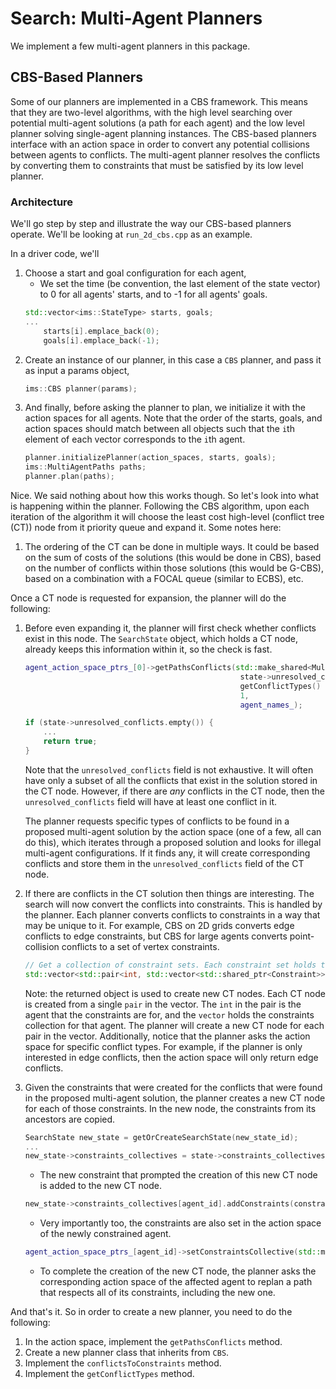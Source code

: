 # Search: Multi-Agent Planners
We implement a few multi-agent planners in this package.

## CBS-Based Planners
Some of our planners are implemented in a CBS framework. This means that they are two-level algorithms, with the high level searching over potential multi-agent solutions (a path for each agent) and the low level planner solving single-agent planning instances. The CBS-based planners interface with an action space in order to convert any potential collisions between agents to conflicts. The multi-agent planner resolves the conflicts by converting them to constraints that must be satisfied by its low level planner.

### Architecture
We'll go step by step and illustrate the way our CBS-based planners operate. We'll be looking at `run_2d_cbs.cpp` as an example.

In a driver code, we'll

1. Choose a start and goal configuration for each agent,
    * We set the time (be convention, the last element of the state vector) to 0 for all agents' starts, and to -1 for all agents' goals.
    ```c++
    std::vector<ims::StateType> starts, goals;
    ...
        starts[i].emplace_back(0);
        goals[i].emplace_back(-1);
    ```
2. Create an instance of our planner, in this case a `CBS` planner, and pass it as input a params object,
    ```c++
    ims::CBS planner(params);
    ```
3. And finally, before asking the planner to plan, we initialize it with the action spaces for all agents. Note that the order of the starts, goals, and action spaces should match between all objects such that the `i`th element of each vector corresponds to the `i`th agent.
    ```c++
    planner.initializePlanner(action_spaces, starts, goals);
    ims::MultiAgentPaths paths;
    planner.plan(paths);
    ``` 
Nice. We said nothing about how this works though. So let's look into what is happening within the planner. Following the CBS algorithm, upon each iteration of the algorithm it will choose the least cost high-level (conflict tree (CT)) node from it priority queue and expand it. Some notes here:
1. The ordering of the CT can be done in multiple ways. It could be based on the sum of costs of the solutions (this would be done in CBS), based on the number of conflicts within those solutions (this would be G-CBS), based on a combination with a FOCAL queue (similar to ECBS), etc. 

Once a CT node is requested for expansion, the planner will do the following:
1. Before even expanding it, the planner will first check whether conflicts exist in this node. The `SearchState` object, which holds a CT node, already keeps this information within it, so the check is fast.
    ```c++
    agent_action_space_ptrs_[0]->getPathsConflicts(std::make_shared<MultiAgentPaths>(state->paths), 
                                                    state->unresolved_conflicts, 
                                                    getConflictTypes()   ,
                                                    1, 
                                                    agent_names_);

    if (state->unresolved_conflicts.empty()) {
        ...
        return true;
    }
    ```
    Note that the `unresolved_conflicts` field is not exhaustive. It will often have only a subset of all the conflicts that exist in the solution stored in the CT node. However, if there are _any_ conflicts in the CT node, then the `unresolved_conflicts` field will have at least one conflict in it.

    The planner requests specific types of conflicts to be found in a proposed multi-agent solution by the action space (one of a few, all can do this), which iterates through a proposed solution and looks for illegal multi-agent configurations. If it finds any, it will create corresponding conflicts and store them in the `unresolved_conflicts` field of the CT node.

2. If there are conflicts in the CT solution then things are interesting. The search will now convert the conflicts into constraints. This is handled by the planner. Each planner converts conflicts to constraints in a way that may be unique to it. For example, CBS on 2D grids converts edge conflicts to edge constraints, but CBS for large agents converts point-collision conflicts to a set of vertex constraints.
    ```c++
    // Get a collection of constraint sets. Each constraint set holds the constraints that were created for a single agent from a single conflict. An agent may appear many times, once per conflict.
    std::vector<std::pair<int, std::vector<std::shared_ptr<Constraint>>>> constraints = conflictsToConstraints(state->unresolved_conflicts);
    ```
    Note: the returned object is used to create new CT nodes. Each CT node is created from a single `pair` in the vector. The `int` in the pair is the agent that the constraints are for, and the `vector` holds the constraints collection for that agent. The planner will create a new CT node for each pair in the vector. Additionally, notice that the planner asks the action space for specific conflict types. For example, if the planner is only interested in edge conflicts, then the action space will only return edge conflicts.

3. Given the constraints that were created for the conflicts that were found in the proposed multi-agent solution, the planner creates a new CT node for each of those constraints. In the new node, the constraints from its ancestors are copied.
    ```c++
    SearchState new_state = getOrCreateSearchState(new_state_id);
    ...
    new_state->constraints_collectives = state->constraints_collectives;
    ```
    * The new constraint that prompted the creation of this new CT node is added to the new CT node.
    ```c++
    new_state->constraints_collectives[agent_id].addConstraints(constraint_ptr);
    ```
    * Very importantly too, the constraints are also set in the action space of the newly constrained agent.
    ```c++
    agent_action_space_ptrs_[agent_id]->setConstraintsCollective(std::make_shared<ConstraintsCollective>(new_state->constraints_collectives[agent_id]));
    ```
    * To complete the creation of the new CT node, the planner asks the corresponding action space of the affected agent to replan a path that respects all of its constraints, including the new one.

And that's it. So in order to create a new planner, you need to do the following:
1. In the action space, implement the `getPathsConflicts` method.
2. Create a new planner class that inherits from `CBS`.
3. Implement the `conflictsToConstraints` method.
4. Implement the `getConflictTypes` method.

